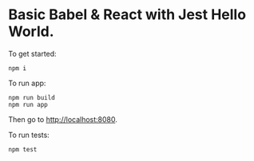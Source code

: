 # Basic Babel & React with Jest Hello World.

To get started:

```
npm i
```

To run app:

```
npm run build
npm run app
```

Then go to [http://localhost:8080](http://localhost:8080).

To run tests:
```
npm test
```
